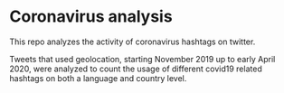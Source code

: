 # Coronavirus analysis

This repo analyzes the activity of coronavirus hashtags on twitter.

Tweets that used geolocation, starting November 2019 up to early April 2020, were analyzed to count the usage of different covid19 related hashtags on both a language and country level. 

